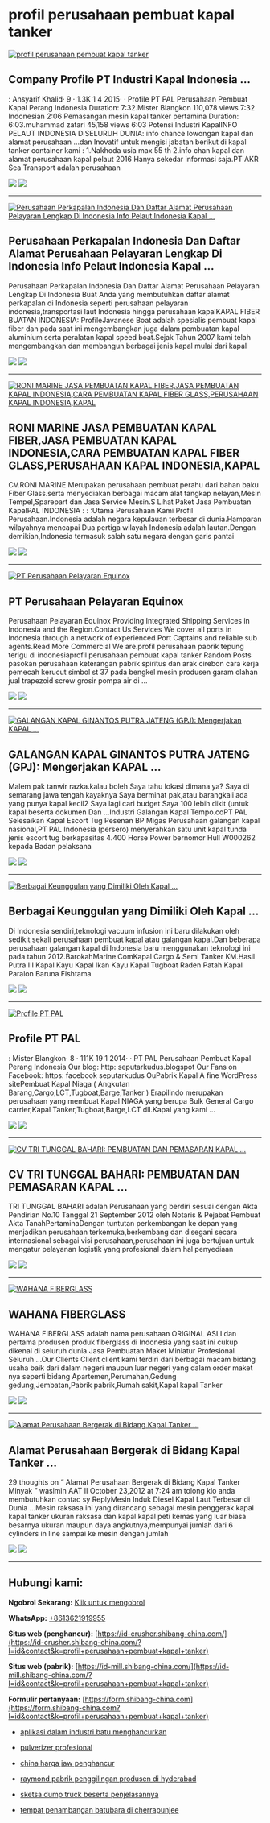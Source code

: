 # profil perusahaan pembuat kapal tanker

<a href="https://swt.shibang-china.com/?l=id&img&k=profil+perusahaan+pembuat+kapal+tanker" target="_blank">![profil perusahaan pembuat kapal tanker](http://static.shibang-china.com/all-800x300/1474.jpg)</a>

## Company Profile PT Industri Kapal Indonesia …
: Ansyarif Khalid· 9 · 1.3K 1 4 2015· · Profile PT PAL Perusahaan Pembuat Kapal Perang Indonesia Duration: 7:32.Mister Blangkon 110,078 views 7:32 Indonesian 2:06 Pemasangan mesin kapal tanker pertamina Duration: 6:03.muhammad zatari 45,158 views 6:03 Potensi Industri KapalINFO PELAUT INDONESIA DISELURUH DUNIA: info chance lowongan kapal dan alamat perusahaan …dan Inovatif untuk mengisi jabatan berikut di kapal tanker container kami : 1.Nakhoda usia max 55 th 2.info chan kapal dan alamat perusahaan kapal pelaut 2016 Hanya sekedar informasi saja.PT AKR Sea Transport adalah perusahaan


<a href="https://whatsapp.shibangsoft.com/WhatsApp.php" target="_blank" title="WhatsApp">![](http://static.shibang-china.com/icon/whatsapp.png)</a> <a href="https://swt.shibang-china.com/?l=id&icon&k=profil+perusahaan+pembuat+kapal+tanker" target="_blank">![](http://static.shibang-china.com/icon/chat-id.png)</a>

---

<a href="https://swt.shibang-china.com/?l=id&img&k=profil+perusahaan+pembuat+kapal+tanker" target="_blank">![Perusahaan Perkapalan Indonesia Dan Daftar Alamat Perusahaan Pelayaran Lengkap Di Indonesia Info Pelaut Indonesia Kapal …](http://static.shibang-china.com/all-800x300/1422.jpg)</a>

## Perusahaan Perkapalan Indonesia Dan Daftar Alamat Perusahaan Pelayaran Lengkap Di Indonesia Info Pelaut Indonesia Kapal …
Perusahaan Perkapalan Indonesia Dan Daftar Alamat Perusahaan Pelayaran Lengkap Di Indonesia Buat Anda yang membutuhkan daftar alamat perkapalan di Indonesia seperti perusahaan pelayaran indonesia,transportasi laut Indonesia hingga perusahaan kapalKAPAL FIBER BUATAN INDONESIA: ProfileJavanese Boat adalah spesialis pembuat kapal fiber dan pada saat ini mengembangkan juga dalam pembuatan kapal aluminium serta peralatan kapal speed boat.Sejak Tahun 2007 kami telah mengembangkan dan membangun berbagai jenis kapal mulai dari kapal


<a href="https://whatsapp.shibangsoft.com/WhatsApp.php" target="_blank" title="WhatsApp">![](http://static.shibang-china.com/icon/whatsapp.png)</a> <a href="https://swt.shibang-china.com/?l=id&icon&k=profil+perusahaan+pembuat+kapal+tanker" target="_blank">![](http://static.shibang-china.com/icon/chat-id.png)</a>

---

<a href="https://swt.shibang-china.com/?l=id&img&k=profil+perusahaan+pembuat+kapal+tanker" target="_blank">![RONI MARINE JASA PEMBUATAN KAPAL FIBER,JASA PEMBUATAN KAPAL INDONESIA,CARA PEMBUATAN KAPAL FIBER GLASS,PERUSAHAAN KAPAL INDONESIA,KAPAL](http://static.shibang-china.com/all-800x300/110.jpg)</a>

## RONI MARINE JASA PEMBUATAN KAPAL FIBER,JASA PEMBUATAN KAPAL INDONESIA,CARA PEMBUATAN KAPAL FIBER GLASS,PERUSAHAAN KAPAL INDONESIA,KAPAL
CV.RONI MARINE Merupakan perusahaan pembuat perahu dari bahan baku Fiber Glass.serta menyediakan berbagai macam alat tangkap nelayan,Mesin Tempel,Sparepart dan Jasa Service Mesin.S Lihat Paket Jasa Pembuatan KapalPAL INDONESIA : : :Utama Perusahaan Kami Profil Perusahaan.Indonesia adalah negara kepulauan terbesar di dunia.Hamparan wilayahnya mencapai Dua pertiga wilayah Indonesia adalah lautan.Dengan demikian,Indonesia termasuk salah satu negara dengan garis pantai


<a href="https://whatsapp.shibangsoft.com/WhatsApp.php" target="_blank" title="WhatsApp">![](http://static.shibang-china.com/icon/whatsapp.png)</a> <a href="https://swt.shibang-china.com/?l=id&icon&k=profil+perusahaan+pembuat+kapal+tanker" target="_blank">![](http://static.shibang-china.com/icon/chat-id.png)</a>

---

<a href="https://swt.shibang-china.com/?l=id&img&k=profil+perusahaan+pembuat+kapal+tanker" target="_blank">![PT Perusahaan Pelayaran Equinox](http://static.shibang-china.com/all-800x300/257.jpg)</a>

## PT Perusahaan Pelayaran Equinox
Perusahaan Pelayaran Equinox Providing Integrated Shipping Services in Indonesia and the Region.Contact Us Services We cover all ports in Indonesia through a network of experienced Port Captains and reliable sub agents.Read More Commercial We are.profil perusahaan pabrik tepung terigu di indonesiaprofil perusahaan pembuat kapal tanker Random Posts pasokan perusahaan keterangan pabrik spiritus dan arak cirebon cara kerja pemecah kerucut simbol st 37 pada bengkel mesin produsen garam olahan jual trapezoid screw grosir pompa air di …


<a href="https://whatsapp.shibangsoft.com/WhatsApp.php" target="_blank" title="WhatsApp">![](http://static.shibang-china.com/icon/whatsapp.png)</a> <a href="https://swt.shibang-china.com/?l=id&icon&k=profil+perusahaan+pembuat+kapal+tanker" target="_blank">![](http://static.shibang-china.com/icon/chat-id.png)</a>

---

<a href="https://swt.shibang-china.com/?l=id&img&k=profil+perusahaan+pembuat+kapal+tanker" target="_blank">![GALANGAN KAPAL GINANTOS PUTRA JATENG (GPJ): Mengerjakan KAPAL …](http://static.shibang-china.com/all-800x300/925.jpg)</a>

## GALANGAN KAPAL GINANTOS PUTRA JATENG (GPJ): Mengerjakan KAPAL …
Malem pak tanwir razka.kalau boleh Saya tahu lokasi dimana ya? Saya di semarang jawa tengah kayaknya Saya berminat pak,atau barangkali ada yang punya kapal kecil2 Saya lagi cari budget Saya 100 lebih dikit (untuk kapal beserta dokumen Dan …Industri Galangan Kapal Tempo.coPT PAL Selesaikan Kapal Escort Tug Pesenan BP Migas Perusahaan galangan kapal nasional,PT PAL Indonesia (persero) menyerahkan satu unit kapal tunda jenis escort tug berkapasitas 4.400 Horse Power bernomor Hull W000262 kepada Badan pelaksana


<a href="https://whatsapp.shibangsoft.com/WhatsApp.php" target="_blank" title="WhatsApp">![](http://static.shibang-china.com/icon/whatsapp.png)</a> <a href="https://swt.shibang-china.com/?l=id&icon&k=profil+perusahaan+pembuat+kapal+tanker" target="_blank">![](http://static.shibang-china.com/icon/chat-id.png)</a>

---

<a href="https://swt.shibang-china.com/?l=id&img&k=profil+perusahaan+pembuat+kapal+tanker" target="_blank">![Berbagai Keunggulan yang Dimiliki Oleh Kapal …](http://static.shibang-china.com/all-800x300/733.jpg)</a>

## Berbagai Keunggulan yang Dimiliki Oleh Kapal …
Di Indonesia sendiri,teknologi vacuum infusion ini baru dilakukan oleh sedikit sekali perusahaan pembuat kapal atau galangan kapal.Dan beberapa perusahaan galangan kapal di Indonesia baru menggunakan teknologi ini pada tahun 2012.BarokahMarine.ComKapal Cargo & Semi Tanker KM.Hasil Putra III Kapal Kayu Kapal Ikan Kayu Kapal Tugboat Raden Patah Kapal Paralon Baruna Fishtama


<a href="https://whatsapp.shibangsoft.com/WhatsApp.php" target="_blank" title="WhatsApp">![](http://static.shibang-china.com/icon/whatsapp.png)</a> <a href="https://swt.shibang-china.com/?l=id&icon&k=profil+perusahaan+pembuat+kapal+tanker" target="_blank">![](http://static.shibang-china.com/icon/chat-id.png)</a>

---

<a href="https://swt.shibang-china.com/?l=id&img&k=profil+perusahaan+pembuat+kapal+tanker" target="_blank">![Profile PT PAL](http://static.shibang-china.com/all-800x300/122.jpg)</a>

## Profile PT PAL
: Mister Blangkon· 8 · 111K 19 1 2014· · PT PAL Perusahaan Pembuat Kapal Perang Indonesia Our blog: http: seputarkudus.blogspot Our Fans on Facebook: https: facebook seputarkudus OuPabrik Kapal A fine WordPress sitePembuat Kapal Niaga ( Angkutan Barang,Cargo,LCT,Tugboat,Barge,Tanker ) Erapilindo merupakan perusahaan yang membuat Kapal NIAGA yang berupa Bulk General Cargo carrier,Kapal Tanker,Tugboat,Barge,LCT dll.Kapal yang kami …


<a href="https://whatsapp.shibangsoft.com/WhatsApp.php" target="_blank" title="WhatsApp">![](http://static.shibang-china.com/icon/whatsapp.png)</a> <a href="https://swt.shibang-china.com/?l=id&icon&k=profil+perusahaan+pembuat+kapal+tanker" target="_blank">![](http://static.shibang-china.com/icon/chat-id.png)</a>

---

<a href="https://swt.shibang-china.com/?l=id&img&k=profil+perusahaan+pembuat+kapal+tanker" target="_blank">![CV TRI TUNGGAL BAHARI: PEMBUATAN DAN PEMASARAN KAPAL …](http://static.shibang-china.com/all-800x300/503.jpg)</a>

## CV TRI TUNGGAL BAHARI: PEMBUATAN DAN PEMASARAN KAPAL …
TRI TUNGGAL BAHARI adalah Perusahaan yang berdiri sesuai dengan Akta Pendirian No.10 Tanggal 21 September 2012 oleh Notaris & Pejabat Pembuat Akta TanahPertaminaDengan tuntutan perkembangan ke depan yang menjadikan perusahaan terkemuka,berkembang dan disegani secara internasional sebagai visi perusahaan,perusahaan ini juga bertujuan untuk mengatur pelayanan logistik yang profesional dalam hal penyediaan


<a href="https://whatsapp.shibangsoft.com/WhatsApp.php" target="_blank" title="WhatsApp">![](http://static.shibang-china.com/icon/whatsapp.png)</a> <a href="https://swt.shibang-china.com/?l=id&icon&k=profil+perusahaan+pembuat+kapal+tanker" target="_blank">![](http://static.shibang-china.com/icon/chat-id.png)</a>

---

<a href="https://swt.shibang-china.com/?l=id&img&k=profil+perusahaan+pembuat+kapal+tanker" target="_blank">![WAHANA FIBERGLASS](http://static.shibang-china.com/all-800x300/1271.jpg)</a>

## WAHANA FIBERGLASS
WAHANA FIBERGLASS adalah nama perusahaan ORIGINAL ASLI dan pertama produsen produk fiberglass di Indonesia yang saat ini cukup dikenal di seluruh dunia.Jasa Pembuatan Maket Miniatur Profesional Seluruh …Our Clients Client client kami terdiri dari berbagai macam bidang usaha baik dari dalam negeri maupun luar negeri yang dalam order maket nya seperti bidang Apartemen,Perumahan,Gedung gedung,Jembatan,Pabrik pabrik,Rumah sakit,Kapal kapal Tanker


<a href="https://whatsapp.shibangsoft.com/WhatsApp.php" target="_blank" title="WhatsApp">![](http://static.shibang-china.com/icon/whatsapp.png)</a> <a href="https://swt.shibang-china.com/?l=id&icon&k=profil+perusahaan+pembuat+kapal+tanker" target="_blank">![](http://static.shibang-china.com/icon/chat-id.png)</a>

---

<a href="https://swt.shibang-china.com/?l=id&img&k=profil+perusahaan+pembuat+kapal+tanker" target="_blank">![Alamat Perusahaan Bergerak di Bidang Kapal Tanker …](http://static.shibang-china.com/all-800x300/1523.jpg)</a>

## Alamat Perusahaan Bergerak di Bidang Kapal Tanker …
29 thoughts on “ Alamat Perusahaan Bergerak di Bidang Kapal Tanker Minyak ” wasimin AAT II October 23,2012 at 7:24 am tolong klo anda membutuhkan contac sy ReplyMesin Induk Diesel Kapal Laut Terbesar di Dunia …Mesin raksasa ini yang dirancang sebagai mesin penggerak kapal kapal tanker ukuran raksasa dan kapal kapal peti kemas yang luar biasa besarnya ukuran maupun daya angkutnya,mempunyai jumlah dari 6 cylinders in line sampai ke mesin dengan jumlah


<a href="https://whatsapp.shibangsoft.com/WhatsApp.php" target="_blank" title="WhatsApp">![](http://static.shibang-china.com/icon/whatsapp.png)</a> <a href="https://swt.shibang-china.com/?l=id&icon&k=profil+perusahaan+pembuat+kapal+tanker" target="_blank">![](http://static.shibang-china.com/icon/chat-id.png)</a>

---
## Hubungi kami:

**Ngobrol Sekarang:** [Klik untuk mengobrol](https://swt.shibang-china.com?l=id&contact&k=profil+perusahaan+pembuat+kapal+tanker)

**WhatsApp:**  [+8613621919955](https://whatsapp.shibangsoft.com/WhatsApp.php)

**Situs web (penghancur):** [https://id-crusher.shibang-china.com/](https://id-crusher.shibang-china.com/?l=id&contact&k=profil+perusahaan+pembuat+kapal+tanker)

**Situs web (pabrik):** [https://id-mill.shibang-china.com/](https://id-mill.shibang-china.com/?l=id&contact&k=profil+perusahaan+pembuat+kapal+tanker)

**Formulir pertanyaan:** [https://form.shibang-china.com](https://form.shibang-china.com?l=id&contact&k=profil+perusahaan+pembuat+kapal+tanker)

* [aplikasi dalam industri batu menghancurkan](../29/aplikasi%20dalam%20industri%20batu%20menghancurkan.md)

* [pulverizer profesional](../24/pulverizer%20profesional.md)

* [china harga jaw penghancur](../29/china%20harga%20jaw%20penghancur.md)

* [raymond pabrik penggilingan produsen di hyderabad](../24/raymond%20pabrik%20penggilingan%20produsen%20di%20hyderabad.md)

* [sketsa dump truck beserta penjelasannya](../24/sketsa%20dump%20truck%20beserta%20penjelasannya.md)

* [tempat penambangan batubara di cherrapunjee](../17/tempat%20penambangan%20batubara%20di%20cherrapunjee.md)